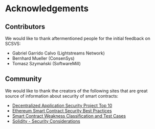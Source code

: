 # Acknowledgements


## Contributors

We would like to thank aftermentioned people for the initial feedback on SCSVS:

* Gabriel Garrido Calvo (Lightstreams Network)
* Bernhard Mueller (ConsenSys)
* Tomasz Szymański (SoftwareMill)

## Community

We would like to thank the creators of the following sites that are great source of information about security of smart contracts:

* [Decentralized Application Security Project Top 10](https://dasp.co/)
* [Ethereum Smart Contract Security Best Practices](https://consensys.github.io/smart-contract-best-practices/)
* [Smart Contract Weakness Classification and Test Cases](https://smartcontractsecurity.github.io/SWC-registry/)
* [Solidity - Security Considerations](https://solidity.readthedocs.io/en/v0.5.10/security-considerations.html)